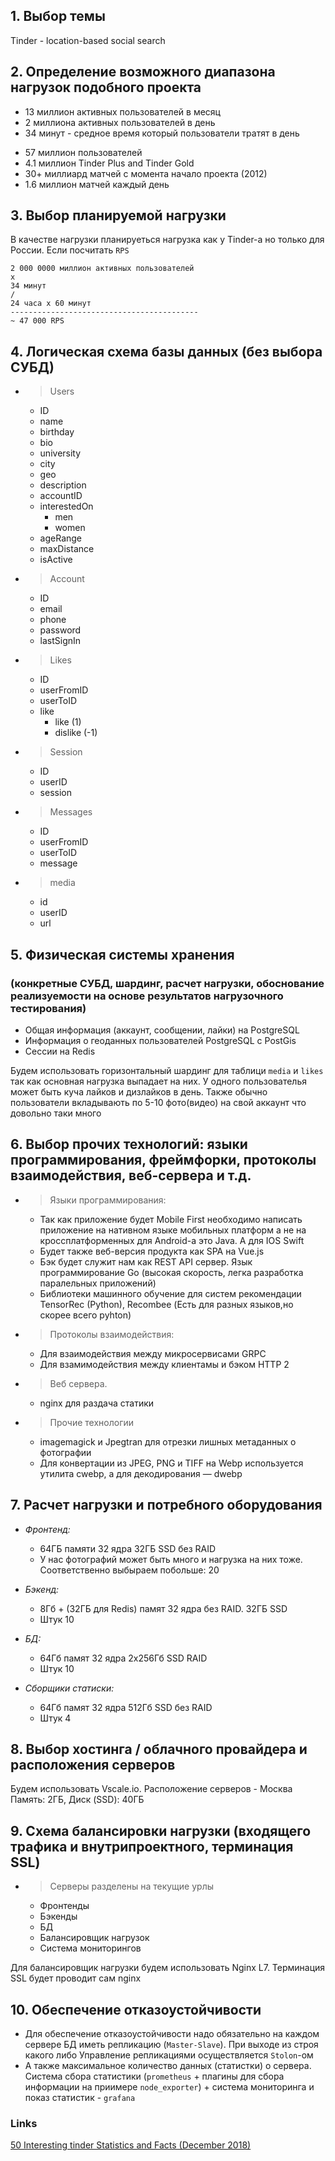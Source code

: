 ## 1. Выбор темы
Tinder - location-based social search

## 2. Определение возможного диапазона нагрузок подобного проекта

- 13 миллион активных пользователей в месяц
- 2 миллиона активных пользователей в день 
- 34 минут - средное время который пользователи тратят в день
>
- 57 миллион пользователей
- 4.1 миллион Tinder Plus and Tinder Gold
- 30+ миллиард матчей c момента начало проекта (2012)
- 1.6 миллион матчей каждый день 

## 3. Выбор планируемой нагрузки 

В качестве нагрузки планируеться нагрузка как у Tinder-а но только для России. Если посчитать `RPS` 
```
2 000 0000 миллион активных пользователей
x
34 минут
/
24 часа x 60 минут
------------------------------------------
~ 47 000 RPS
``` 

## 4. Логическая схема базы данных (без выбора СУБД)

- > Users
	- ID
	- name 
	- birthday
	- bio
	- university
	- city
	- geo
	- description
	- accountID
	- interestedOn 
		- men
		- women
	- ageRange
	- maxDistance
	- isActive

- > Account 
	- ID 
	- email
	- phone 
	- password
	- lastSignIn

- > Likes 
	- ID
	- userFromID
	- userToID
	- like 
		- like (1)
		- dislike (-1) 

- > Session
	- ID
	- userID
	- session

- > Messages 
	- ID
	- userFromID
	- userToID
	- message
	
- > media
    - id
    - userID
    - url
    
## 5. Физическая системы хранения 
### (конкретные СУБД, шардинг, расчет нагрузки, обоснование реализуемости на основе результатов нагрузочного тестирования)

- Общая информация (аккаунт, сообщении, лайки) на PostgreSQL
- Информация о геоданных пользователей PostgreSQL с PostGis
- Сессии на Redis

Будем использовать горизонтальный шардинг для таблици `media` и `likes` так как основная нагрузка выпадает на них. У одного пользователья может быть куча лайков
и дизлайков в день. Также обычно пользователи вкладывають по 5-10 фото(видео) на свой аккаунт что довольно таки много 

## 6. Выбор прочих технологий: языки программирования, фреймфорки, протоколы взаимодействия, веб-сервера и т.д.

- >Языки программирования:
    - Так как приложение будет Mobile First необходимо написать приложение на нативном языке мобильных платформ а не на кроссплатформенных
     для Android-а это Java. А для IOS Swift
    - Будет также веб-версия продукта как SPA на Vue.js 
    - Бэк будет служит нам как REST API сервер. Язык программирование Go (высокая скорость, легка разработка паралельных приложений)
    - Библиотеки машинного обучение для систем рекомендации TensorRec (Python), Recombee (Есть для разных языков,но скорее всего pyhton)


- >Протоколы взаимодействия:
    - Для взаимодействия между микросервисами GRPC
    - Для взамимодействия между клиентамы и бэком HTTP 2


- >Веб сервера.
    - nginx для раздача статики 
    
- >Прочие технологии
    - imagemagick и Jpegtran для отрезки лишных метаданных о фотографии
    - Для конвертации из JPEG, PNG и TIFF на Webp используется утилита cwebp, а для декодирования — dwebp 

## 7. Расчет нагрузки и потребного оборудования

- *Фронтенд:*
    - 64ГБ памяти 32 ядра 32ГБ SSD без RAID
    - У нас фотографий может быть много и нагрузка на них тоже. Соответственно выбыраем побольше: 20
 
- *Бэкенд:*
    - 8Гб + (32ГБ для Redis) памят 32 ядра без RAID. 32ГБ SSD  
    - Штук 10

- *БД:*
    - 64Гб памят 32 ядра 2x256Гб SSD RAID
    - Штук 10

- *Сборщики статиски:*
    - 64Гб памят 32 ядра 512Гб SSD без RAID 
    - Штук 4

## 8. Выбор хостинга / облачного провайдера и расположения серверов

Будем использовать Vscale.io. Расположение серверов - Москва
Память: 2ГБ, Диск (SSD): 40ГБ

## 9. Схема балансировки нагрузки (входящего трафика и внутрипроектного, терминация SSL)

- >Серверы разделены на текущие урлы
    - Фронтенды
    - Бэкенды 
    - БД
    - Балансировщик нагрузок
    - Система мониторингов

Для балансировщик нагрузки будем использовать Nginx L7. Терминация SSL будет проводит сам nginx

## 10. Обеспечение отказоустойчивости

- Для обеспечение отказоустойчивости надо обязательно на каждом сервере БД иметь репликацию (`Master-Slave`). При выходе из строя какого либо  Управление 
репликациями осуществляется `Stolon`-ом
- А также максимальное количество данных (статистки) о сервера. Система сбора статистики (`prometheus` + плагины для сбора информации на приимере `node_exporter`) +
система мониторинга и показ статистик - `grafana` 

### Links

[50 Interesting tinder Statistics and Facts (December 2018)](https://expandedramblings.com/index.php/tinder-statistics/amp/)


